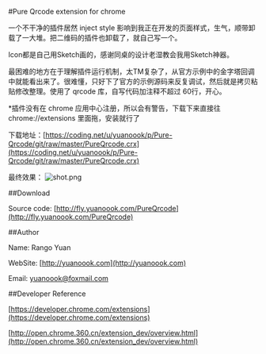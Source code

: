 #Pure Qrcode extension for chrome

一个不干净的插件居然 inject style 影响到我正在开发的页面样式，生气，顺带卸载了一大堆。把二维码的插件也卸载了，就自己写一个。

Icon都是自己用Sketch画的，感谢同桌的设计老湿教会我用Sketch神器。

最困难的地方在于理解插件运行机制，太TM复杂了，从官方示例中的金字塔回调中就能看出来了。很难懂，只好下了官方的示例源码来反复调试，然后就是拷贝粘贴修改整理。使用了 qrcode 库，自写代码加注释不超过 60行，开心。

*插件没有在 chrome 应用中心注册，所以会有警告，下载下来直接往 chrome://extensions 里面拖，安装就行了

下载地址：[https://coding.net/u/yuanoook/p/Pure-Qrcode/git/raw/master/PureQrcode.crx](https://coding.net/u/yuanoook/p/Pure-Qrcode/git/raw/master/PureQrcode.crx)

最终效果：
![shot.png](https://coding.net/u/yuanoook/p/Pure-Qrcode/git/raw/master/shot.png)

##Download

Source code: [http://fly.yuanoook.com/PureQrcode](http://fly.yuanoook.com/PureQrcode)

##Author

Name: Rango Yuan

WebSite: [http://yuanoook.com](http://yuanoook.com)

Email: yuanoook@foxmail.com

##Developer Reference

[https://developer.chrome.com/extensions](https://developer.chrome.com/extensions)

[http://open.chrome.360.cn/extension_dev/overview.html](http://open.chrome.360.cn/extension_dev/overview.html)